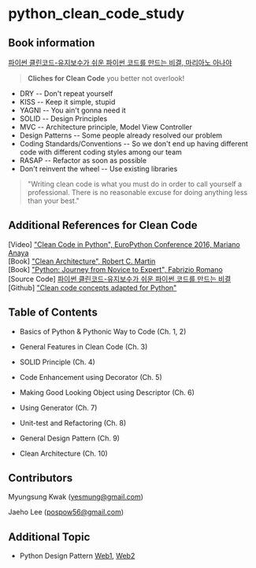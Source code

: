 # python_clean_code_study
## Book information
[파이썬 클린코드-유지보수가 쉬운 파이썬 코드를 만드는 비결, 마리아노 아나야](http://www.yes24.com/Product/goods/69064790)  

> **Cliches for Clean Code** you better not overlook!
* DRY -- Don't repeat yourself  
* KISS -- Keep it simple, stupid  
* YAGNI -- You ain't gonna need it  
* SOLID -- Design Principles  
* MVC -- Architecture principle, Model View Controller  
* Design Patterns -- Some people already resolved our problem  
* Coding Standards/Conventions -- So we don't end up having different code with different coding styles among our team  
* RASAP -- Refactor as soon as possible  
* Don't reinvent the wheel -- Use existing libraries  


> "Writing clean code is what you must do in order to call yourself a professional. There is no reasonable excuse for doing anything less than your best."


## Additional References for Clean Code
[Video] ["Clean Code in Python", EuroPython Conference 2016, Mariano Anaya](https://www.youtube.com/watch?v=7ADbOHW1dTA)  
[Book] ["Clean Architecture", Robert C. Martin](https://www.aladin.co.kr/shop/wproduct.aspx?ItemId=84548143&start=slayer)  
[Book] ["Python: Journey from Novice to Expert", Fabrizio Romano](https://www.amazon.com/Python-Journey-Novice-Fabrizio-Romano-ebook/dp/B01LD8K8WW)  
[Source Code] [파이썬 클린코드-유지보수가 쉬운 파이썬 코드를 만드는 비결](https://github.com/rmariano/Clean-code-in-Python/tree/master/book/src)  
[Github] ["Clean code concepts adapted for Python"](https://github.com/zedr/clean-code-python#introduction)  


## Table of Contents  
* Basics of Python & Pythonic Way to Code (Ch. 1, 2)

* General Features in Clean Code (Ch. 3)

* SOLID Principle (Ch. 4)

* Code Enhancement using Decorator (Ch. 5)

* Making Good Looking Object using Descriptor (Ch. 6)

* Using Generator (Ch. 7)

* Unit-test and Refactoring (Ch. 8)

* General Design Pattern (Ch. 9)

* Clean Architecture (Ch. 10)  
## Contributors
 Myungsung Kwak (yesmung@gmail.com)

 Jaeho Lee (pospow56@gmail.com)  

 ## Additional Topic
  * Python Design Pattern [Web1](https://python-patterns.guide/), [Web2](https://www.tutorialspoint.com/python_design_patterns/index.htm)
